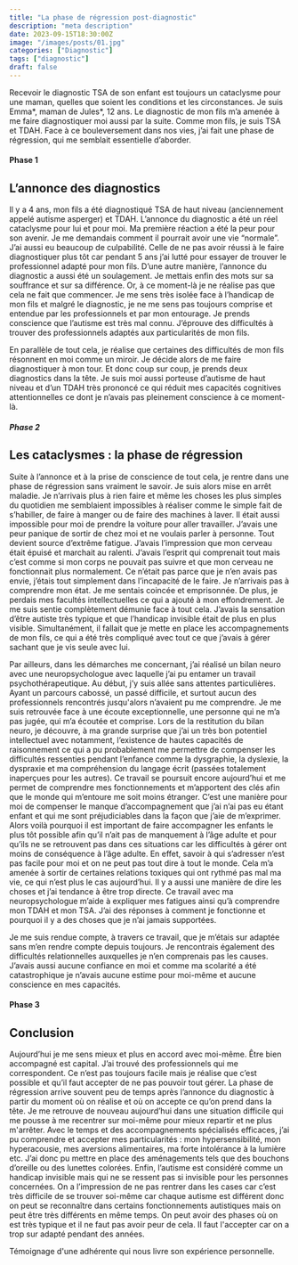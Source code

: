 ```yaml
---
title: "La phase de régression post-diagnostic"
description: "meta description"
date: 2023-09-15T18:30:00Z
image: "/images/posts/01.jpg"
categories: ["Diagnostic"]
tags: ["diagnostic"]
draft: false
---
```


Recevoir le diagnostic TSA de son enfant est toujours un cataclysme pour une maman, quelles que soient les conditions et les circonstances. Je suis Emma*, maman de Jules*, 12 ans. Le diagnostic de mon fils m’a amenée à me faire diagnostiquer moi aussi par la suite. Comme mon fils, je suis TSA et TDAH. Face à ce bouleversement dans nos vies, j’ai fait une phase de régression, qui me semblait essentielle d’aborder. 

#### Phase 1 
## L’annonce des diagnostics 

Il y a 4 ans, mon fils a été diagnostiqué TSA de haut niveau (anciennement appelé autisme asperger) et TDAH. L’annonce du diagnostic a été un réel cataclysme pour lui et pour moi. Ma première réaction a été la peur pour son avenir. Je me demandais comment il pourrait avoir une vie “normale”. J’ai aussi eu beaucoup de culpabilité. Celle de ne pas avoir réussi à le faire diagnostiquer plus tôt car pendant 5 ans j’ai lutté pour essayer de trouver le professionnel adapté pour mon fils. 
D’une autre manière, l’annonce du diagnostic a aussi été un soulagement. Je mettais enfin des mots sur sa souffrance et sur sa différence. Or, à ce moment-là je ne réalise pas que cela ne fait que commencer. Je me sens très isolée face à l’handicap de mon fils et malgré le diagnostic, je ne me sens pas toujours comprise et entendue par les professionnels et par mon entourage. Je prends conscience que l’autisme est très mal connu. J’éprouve des difficultés à trouver des professionnels adaptés aux particularités de mon fils.

En parallèle de tout cela, je réalise que certaines des difficultés de mon fils résonnent en moi comme un miroir. Je décide alors de me faire diagnostiquer à mon tour. Et donc coup sur coup, je prends deux diagnostics dans la tête. Je suis moi aussi porteuse d’autisme de haut niveau et d’un TDAH très prononcé ce qui réduit mes capacités cognitives attentionnelles ce dont je n’avais pas pleinement conscience à ce moment-là. 

##### Phase 2 
## Les cataclysmes : la phase de régression 

Suite à l’annonce et à la prise de conscience de tout cela, je rentre dans une phase de régression sans vraiment le savoir. Je suis alors mise en arrêt maladie. Je n’arrivais plus à rien faire et même les choses les plus simples du quotidien me semblaient impossibles à réaliser comme le simple fait de s’habiller, de faire à manger ou de faire des machines à laver. Il était aussi impossible pour moi de prendre la voiture pour aller travailler. J’avais une peur panique de sortir de chez moi et ne voulais parler à personne. Tout devient source d’extrême fatigue. J’avais l’impression que mon cerveau était épuisé et marchait au ralenti. J’avais l’esprit qui comprenait tout mais c’est comme si mon corps ne pouvait pas suivre et que mon cerveau ne fonctionnait plus normalement. Ce n’était pas parce que je n’en avais pas envie, j’étais tout simplement dans l’incapacité de le faire. Je n’arrivais pas à comprendre mon état. Je me sentais coincée et emprisonnée. De plus, je perdais mes facultés intellectuelles ce qui a ajouté à mon effondrement. Je me suis sentie complètement démunie face à tout cela. J’avais la sensation d’être autiste très typique et que l’handicap invisible était de plus en plus visible.  Simultanément, il fallait que je mette en place les accompagnements de mon fils, ce qui a été très compliqué avec tout ce que j’avais à gérer sachant que je vis seule avec lui. 

Par ailleurs, dans les démarches me concernant, j’ai réalisé un bilan neuro avec une neuropsychologue avec laquelle j’ai pu entamer un travail psychothérapeutique. Au début, j’y suis allée sans attentes particulières. Ayant un parcours cabossé, un passé difficile, et surtout aucun des professionnels rencontrés jusqu'alors n’avaient pu me comprendre. Je me suis retrouvée face à une écoute exceptionnelle, une personne qui ne m’a pas jugée, qui m’a écoutée et comprise. Lors de la restitution du bilan neuro, je découvre, à ma grande surprise que j’ai un très bon potentiel intellectuel avec notamment, l’existence de hautes capacités de raisonnement ce qui a pu probablement me permettre de compenser les difficultés ressenties pendant l’enfance comme la dysgraphie, la dyslexie, la dyspraxie et ma compréhension du langage écrit (passées totalement inaperçues pour les autres). Ce travail se poursuit encore aujourd’hui et me permet de comprendre mes fonctionnements et m’apportent des clés afin que le monde qui m’entoure me soit moins étranger. C’est une manière pour moi de compenser le manque d’accompagnement que j’ai n’ai pas eu étant enfant et qui me sont préjudiciables dans la façon que j’aie de m’exprimer. Alors voilà pourquoi il est important de faire accompagner les enfants le plus tôt possible afin qu’il n’ait pas de manquement à l’âge adulte et pour qu’ils ne se retrouvent pas dans ces situations car les difficultés à gérer ont moins de conséquence à l’âge adulte. En effet, savoir à qui s’adresser n’est pas facile pour moi et on ne peut pas tout dire à tout le monde. Cela m’a amenée à sortir de certaines relations toxiques qui ont rythmé pas mal ma vie, ce qui n’est plus le cas aujourd’hui. Il y a aussi une manière de dire les choses et j’ai tendance à être trop directe. Ce travail avec ma neuropsychologue m’aide à expliquer mes fatigues ainsi qu’à comprendre mon TDAH et mon TSA. J’ai des réponses à comment je fonctionne et pourquoi il y a des choses que je n’ai jamais supportées. 

Je me suis rendue compte, à travers ce travail, que je m’étais sur adaptée sans m’en rendre compte depuis toujours. Je rencontrais  également des difficultés relationnelles auxquelles je n’en comprenais pas les causes. J’avais aussi aucune confiance en moi et comme ma scolarité a été catastrophique je n’avais aucune estime pour moi-même et aucune conscience en mes capacités. 



#### Phase 3 
## Conclusion

Aujourd’hui je me sens mieux et plus en accord avec moi-même. Être bien accompagné est capital. J’ai trouvé des professionnels qui me correspondent. Ce n’est pas toujours facile mais je réalise que c’est possible et qu’il faut accepter de ne pas pouvoir tout gérer. La phase de régression arrive souvent peu de temps après l’annonce du diagnostic à partir du moment où on réalise et où on accepte ce qu’on prend dans la tête. Je me retrouve de nouveau aujourd’hui dans une situation difficile qui me pousse à me recentrer sur moi-même pour mieux repartir et ne plus m'arrêter. Avec le temps et des accompagnements spécialisés efficaces, j’ai pu comprendre et accepter mes particularités : mon hypersensibilité, mon hyperacousie, mes aversions alimentaires, ma forte intolérance à la lumière etc. J’ai donc pu mettre en place des aménagements tels que des bouchons d’oreille ou des lunettes colorées. 
Enfin, l’autisme est considéré comme un handicap invisible mais qui ne se ressent pas si invisible pour les personnes concernées. On a l’impression de ne pas rentrer dans les cases car c’est très difficile de se trouver soi-même car chaque autisme est différent donc on peut se reconnaître dans certains fonctionnements autistiques mais on peut être très différents en même temps. On peut avoir des phases où on est très typique et il ne faut pas avoir peur de cela. Il faut l'accepter car on a trop sur adapté pendant des années. 

Témoignage d'une adhérente  qui nous livre son expérience  personnelle.